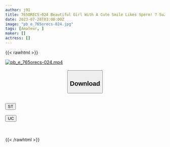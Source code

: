 ```yaml
---
author: j91
title: 765ORECS-024 Beautiful Girl With A Cute Smile Likes Sperm! ? Suzune-Chan, A College Student Who Is Very Excited To Be Bukkake // Sex Covered With Semen
date: 2023-07-28T03:00:00Z
image: "pb_e_765orecs-024.jpg"
tags: [Amateur, ]
maker: []
actress: []
---
```



{{< rawhtml >}}

<div class="video" data-videoid="49aqpom9y6TKQ4Q">
    <a href="javascript:;">
        <img src="https://my.j91.asia/posts/pb_e_765orecs-024/pb_e_765orecs-024.jpg" width="WIDTH" height="HEIGHT" alt="pb_e_765orecs-024.mp4" loading="lazy">
    </a>
</div>

<script type="text/javascript" src="https://j91.asia/asset/on-demand-st.js"></script>

<br>
  <link rel="stylesheet" href="https://j91.asia/asset/bs5.css">
  
  <center>
  <button class="btn btn-primary" type="button" data-bs-toggle="collapse" data-bs-target=".multi-collapse" aria-expanded="false" aria-controls="multiCollapseExample1 multiCollapseExample2"><h2>Download</h2></button></center>
</p>
<div class="row">
  <div class="col">
    <div class="collapse multi-collapse" id="multiCollapseExample1">
      <div class="card card-body">
	      	      <br>
<div class="buttons">  
<a href="https://streamtape.to/v/49aqpom9y6TKQ4Q"><button class="btn-hover color-3"><i class="fa fa-download"></i> ST</button></a></div>
    </div>
  </div>
</div>
  <div class="col">
    <div class="collapse multi-collapse" id="multiCollapseExample2">
      <div class="card card-body">
	      <br>
<div class="buttons">
    <a href="https://userscloud.com/a4z7pcw4f5oa"><button class="btn-hover color-9"><i class="fa fa-download"></i> UC</button></a></div>
<br><br>
      </div>
    </div>
  </div>
</div>

{{< /rawhtml >}}